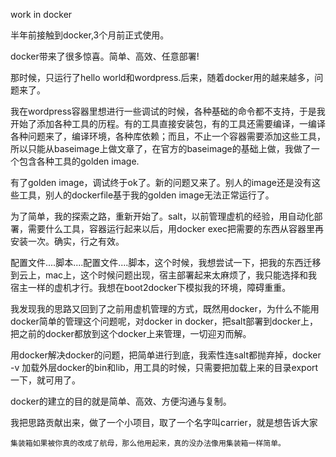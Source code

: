 work in docker

半年前接触到docker,3个月前正式使用。

docker带来了很多惊喜。简单、高效、任意部署!

那时候，只运行了hello world和wordpress.后来，随着docker用的越来越多，问题来了。

我在wordpress容器里想进行一些调试的时候，各种基础的命令都不支持，于是我开始了添加各种工具的历程。有的工具直接安装包，有的工具还需要编译，一编译各种问题来了，编译环境，各种库依赖；而且，不止一个容器需要添加这些工具，所以只能从baseimage上做文章了，在官方的baseimage的基础上做，我做了一个包含各种工具的golden image.

有了golden image，调试终于ok了。新的问题又来了。别人的image还是没有这些工具，别人的dockerfile基于我的golden image无法正常运行了。

为了简单，我的探索之路，重新开始了。salt，以前管理虚机的经验，用自动化部署，需要什么工具，容器运行起来以后，用docker exec把需要的东西从容器里再安装一次。确实，行之有效。

配置文件....脚本....配置文件....脚本，这个时候，我想尝试一下，把我的东西迁移到云上，mac上，这个时候问题出现，宿主部署起来太麻烦了，我只能选择和我宿主一样的虚机才行。我想在boot2docker下模拟我的环境，障碍重重。

我发现我的思路又回到了之前用虚机管理的方式，既然用docker，为什么不能用docker简单的管理这个问题呢，对docker in docker，把salt部署到docker上，把之前的docker都放到这个docker上来管理，一切迎刃而解。

用docker解决docker的问题，把简单进行到底，我索性连salt都抛弃掉，docker -v 加载外层docker的bin和lib，用工具的时候，只需要把加载上来的目录export一下，就可用了。

docker的建立的目的就是简单、高效、方便沟通与复制。

我把思路贡献出来，做了一个小项目，取了一个名字叫carrier，就是想告诉大家

	集装箱如果被你真的改成了航母，那么他用起来，真的没办法像用集装箱一样简单。
